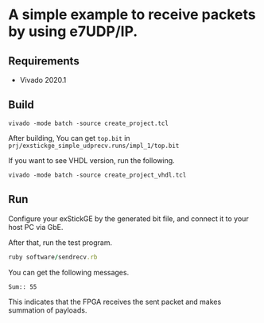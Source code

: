 # A simple example to receive packets by using e7UDP/IP.

## Requirements

- Vivado 2020.1

## Build

```
vivado -mode batch -source create_project.tcl
```

After building, You can get `top.bit` in `prj/exstickge_simple_udprecv.runs/impl_1/top.bit`

If you want to see VHDL version, run the following.

```
vivado -mode batch -source create_project_vhdl.tcl
```


## Run
Configure your exStickGE by the generated bit file, and connect it to your host PC via GbE.

After that, run the test program.

```ruby
ruby software/sendrecv.rb
```

You can get the following messages. 

```
Sum:: 55
```

This indicates that the FPGA receives the sent packet and makes summation of payloads.

